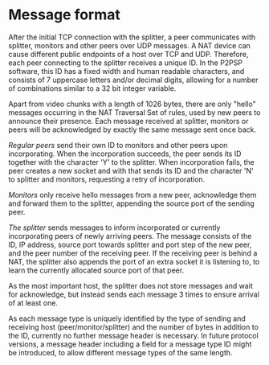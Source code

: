 Message format
==============

After the initial TCP connection with the splitter, a peer communicates with
splitter, monitors and other peers over UDP messages. A NAT device can cause
different public endpoints of a host over TCP and UDP. Therefore, each peer
connecting to the splitter receives a unique ID. In the P2PSP software, this ID
has a fixed width and human readable characters, and consists of 7 uppercase
letters and/or decimal digits, allowing for a number of combinations similar to
a 32 bit integer variable.

Apart from video chunks with a length of 1026 bytes, there are only "hello"
messages occurring in the NAT Traversal Set of rules, used by new peers to
announce their presence. Each message received at splitter, monitors or peers
will be acknowledged by exactly the same message sent once back.

*Regular peers* send their own ID to monitors and other peers upon
incorporating. When the incorporation succeeds, the peer sends its ID together
with the character 'Y' to the splitter. When incorporation fails, the peer
creates a new socket and with that sends its ID and the character 'N' to
splitter and monitors, requesting a retry of incorporation.

*Monitors* only receive hello messages from a new peer, acknowledge them and
forward them to the splitter, appending the source port of the sending peer.

*The splitter* sends messages to inform incorporated or currently incorporating
peers of newly arriving peers. The message consists of the ID, IP address,
source port towards splitter and port step of the new peer, and the peer number
of the receiving peer. If the receiving peer is behind a NAT, the splitter also
appends the port of an extra socket it is listening to, to learn the currently
allocated source port of that peer.

As the most important host, the splitter does not store messages and wait for
acknowledge, but instead sends each message 3 times to ensure arrival of at
least one.

As each message type is uniquely identified by the type of sending and
receiving host (peer/monitor/splitter) and the number of bytes in addition to
the ID, currently no further message header is necessary. In future protocol
versions, a message header including a field for a message type ID might be
introduced, to allow different message types of the same length.
